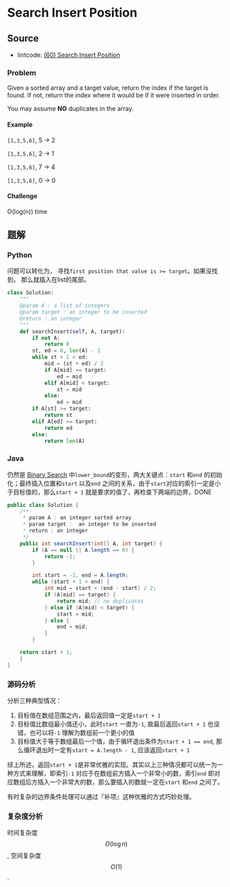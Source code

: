# Search Insert Position

## Source

- lintcode: [(60) Search Insert Position](http://www.lintcode.com/en/problem/search-insert-position/)

### Problem

Given a sorted array and a target value, return the index if the target is
found. If not, return the index where it would be if it were inserted in
order.

You may assume **NO** duplicates in the array.

#### Example

`[1,3,5,6]`, 5 → 2

`[1,3,5,6]`, 2 → 1

`[1,3,5,6]`, 7 → 4

`[1,3,5,6]`, 0 → 0

#### Challenge

O(log(n)) time


## 题解

### Python
问题可以转化为， 寻找`first position that value is >= target`。如果没找到， 那么就插入在list的尾部。

```python
class Solution:
    """
    @param A : a list of integers
    @param target : an integer to be inserted
    @return : an integer
    """
    def searchInsert(self, A, target):
        if not A:
            return 0
        st, ed = 0, len(A) - 1
        while st + 1 < ed:
            mid = (st + ed) / 2
            if A[mid] == target:
                ed = mid
            elif A[mid] < target:
                st = mid
            else:
                ed = mid
        if A[st] >= target:
            return st
        elif A[ed] >= target:
            return ed
        else:
            return len(A)
```


### Java
仍然是 [Binary Search](http://algorithm.yuanbin.me/zh-cn/basics_algorithm/binary_search.html) 中`lower_bound`的变形，两大关键点：`start` 和`end` 的初始化；最终插入位置和`start` 以及`end` 之间的关系，由于`start`对应的索引一定是小于目标值的，那么`start + 1` 就是要求的值了，再检查下两端的边界，DONE

```java
public class Solution {
    /**
     * param A : an integer sorted array
     * param target :  an integer to be inserted
     * return : an integer
     */
    public int searchInsert(int[] A, int target) {
        if (A == null || A.length == 0) {
            return -1;
        }

        int start = -1, end = A.length;
        while (start + 1 < end) {
            int mid = start + (end - start) / 2;
            if (A[mid] == target) {
                return mid; // no duplicates
            } else if (A[mid] < target) {
                start = mid;
            } else {
                end = mid;
            }
        }

	return start + 1;
    }
}
```

### 源码分析

分析三种典型情况：

1. 目标值在数组范围之内，最后返回值一定是`start + 1`
2. 目标值比数组最小值还小，此时`start` 一直为`-1`, 故最后返回`start + 1` 也没错，也可以将`-1` 理解为数组前一个更小的值
3. 目标值大于等于数组最后一个值，由于循环退出条件为`start + 1 == end`, 那么循环退出时一定有`start = A.length - 1`, 应该返回`start + 1`

综上所述，返回`start + 1`是非常优雅的实现。其实以上三种情况都可以统一为一种方式来理解，即索引`-1` 对应于在数组前方插入一个非常小的数，索引`end` 即对应数组后方插入一个非常大的数，那么要插入的数就一定在`start` 和`end` 之间了。

有时复杂的边界条件处理可以通过『补项』这种优雅的方式巧妙处理。

### 复杂度分析

时间复杂度 $$O(\log n)$$, 空间复杂度 $$O(1)$$.
